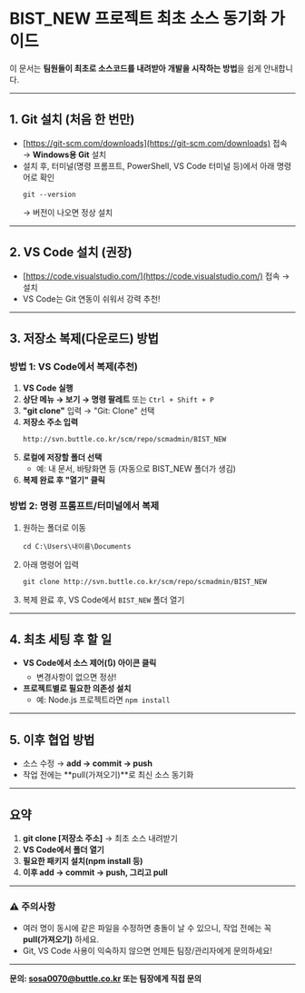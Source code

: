 # BIST_NEW 프로젝트 최초 소스 동기화 가이드

이 문서는 **팀원들이 최초로 소스코드를 내려받아 개발을 시작하는 방법**을 쉽게 안내합니다.

---

## 1. Git 설치 (처음 한 번만)

- [https://git-scm.com/downloads](https://git-scm.com/downloads) 접속 → **Windows용 Git** 설치
- 설치 후, 터미널(명령 프롬프트, PowerShell, VS Code 터미널 등)에서 아래 명령어로 확인
  ```
  git --version
  ```
  → 버전이 나오면 정상 설치

---

## 2. VS Code 설치 (권장)

- [https://code.visualstudio.com/](https://code.visualstudio.com/) 접속 → 설치
- VS Code는 Git 연동이 쉬워서 강력 추천!


---

## 3. 저장소 복제(다운로드) 방법

### 방법 1: VS Code에서 복제(추천)

1. **VS Code 실행**
2. **상단 메뉴 → 보기 → 명령 팔레트** 또는 `Ctrl + Shift + P`
3. **"git clone"** 입력 → "Git: Clone" 선택
4. **저장소 주소 입력**
   ```
   http://svn.buttle.co.kr/scm/repo/scmadmin/BIST_NEW
   ```
5. **로컬에 저장할 폴더 선택**
   - 예: 내 문서, 바탕화면 등 (자동으로 BIST_NEW 폴더가 생김)
6. **복제 완료 후 "열기" 클릭**

### 방법 2: 명령 프롬프트/터미널에서 복제

1. 원하는 폴더로 이동
   ```
   cd C:\Users\내이름\Documents
   ```
2. 아래 명령어 입력
   ```
   git clone http://svn.buttle.co.kr/scm/repo/scmadmin/BIST_NEW
   ```
3. 복제 완료 후, VS Code에서 `BIST_NEW` 폴더 열기

---

## 4. 최초 세팅 후 할 일

- **VS Code에서 소스 제어(🔃) 아이콘 클릭**
  - 변경사항이 없으면 정상!
- **프로젝트별로 필요한 의존성 설치**
  - 예: Node.js 프로젝트라면 `npm install`

---

## 5. 이후 협업 방법

- 소스 수정 → **add → commit → push**
- 작업 전에는 **pull(가져오기)**로 최신 소스 동기화

---

## 요약

1. **git clone [저장소 주소]** → 최초 소스 내려받기
2. **VS Code에서 폴더 열기**
3. **필요한 패키지 설치(npm install 등)**
4. **이후 add → commit → push, 그리고 pull**

---

### ⚠️ 주의사항

- 여러 명이 동시에 같은 파일을 수정하면 충돌이 날 수 있으니, 작업 전에는 꼭 **pull(가져오기)** 하세요.
- Git, VS Code 사용이 익숙하지 않으면 언제든 팀장/관리자에게 문의하세요!

---

**문의: sosa0070@buttle.co.kr 또는 팀장에게 직접 문의**
